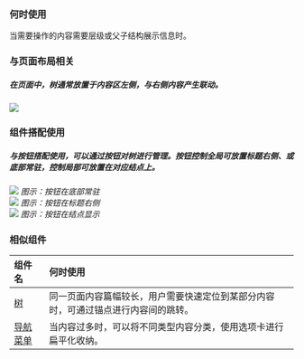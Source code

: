 


### 何时使用

当需要操作的内容需要层级或父子结构展示信息时。

### 与页面布局相关

##### 在页面中，树通常放置于内容区左侧，与右侧内容产生联动。

<div class="legend">
  <div class="item">
    <img src="https://oteam-tdesign-1258344706.cos.ap-guangzhou.myqcloud.com/site/design/tree-1.png" />
  </div>

  <div class="item"></div>
</div>


### 组件搭配使用

##### 与按钮搭配使用，可以通过按钮对树进行管理。按钮控制全局可放置标题右侧、或底部常驻，控制局部可放置在对应结点上。

<div class="legend">
  <div class="item">
    <img src="https://oteam-tdesign-1258344706.cos.ap-guangzhou.myqcloud.com/site/design/tree-2.png"/>
    <em>图示：按钮在底部常驻</em>
  </div>

  <div class="item">
    <img src="https://oteam-tdesign-1258344706.cos.ap-guangzhou.myqcloud.com/site/design/tree-3.png"/>
    <em>图示：按钮在标题右侧</em>
  </div>

  <div class="item">
    <img src="https://oteam-tdesign-1258344706.cos.ap-guangzhou.myqcloud.com/site/design/tree-4.png"/>
    <em>图示：按钮在结点显示</em>
  </div>
</div>

### 相似组件


| 组件名 | 何时使用                                                                       |
| :----- | :----------------------------------------------------------------------------- |
| [树](./tree)  | 同一页面内容篇幅较长，用户需要快速定位到某部分内容时，可通过锚点进行内容间的跳转。 |
| [导航菜单](./menu) | 当内容过多时，可以将不同类型内容分类，使用选项卡进行扁平化收纳。                |
